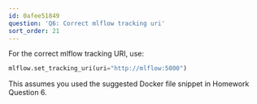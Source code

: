 ```yaml
---
id: 0afee51849
question: 'Q6: Correct mlflow tracking uri'
sort_order: 21
---
```


For the correct mlflow tracking URI, use:

```python
mlflow.set_tracking_uri(uri="http://mlflow:5000")
```

This assumes you used the suggested Docker file snippet in Homework Question 6.